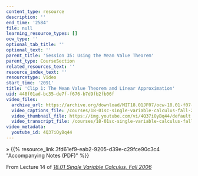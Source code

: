 ```yaml
---
content_type: resource
description: ''
end_time: '2584'
file: null
learning_resource_types: []
ocw_type: ''
optional_tab_title: ''
optional_text: ''
parent_title: 'Session 35: Using the Mean Value Theorem'
parent_type: CourseSection
related_resources_text: ''
resource_index_text: ''
resourcetype: Video
start_time: '2091'
title: 'Clip 1: The Mean Value Theorem and Linear Approximation'
uid: 448f01ad-bc35-de7f-f676-b7d9fb2fb06f
video_files:
  archive_url: https://archive.org/download/MIT18.01JF07/ocw-18.01-f07-lec14_300k.mp4
  video_captions_file: /courses/18-01sc-single-variable-calculus-fall-2010/9d6a85de54285212ac93abcf13654110_4Q37iOyBq44.vtt
  video_thumbnail_file: https://img.youtube.com/vi/4Q37iOyBq44/default.jpg
  video_transcript_file: /courses/18-01sc-single-variable-calculus-fall-2010/d55d43a50e6a14e2b2d2ed0ca6426c99_4Q37iOyBq44.pdf
video_metadata:
  youtube_id: 4Q37iOyBq44
---
```


» {{% resource_link 3fd61ef9-eab2-9205-d39e-c29fce90c3c4 "Accompanying Notes (PDF)" %}}

From Lecture 14 of [_18.01 Single Variable Calculus, Fall 2006_](/courses/18-01-single-variable-calculus-fall-2006/video_galleries/video-lectures)